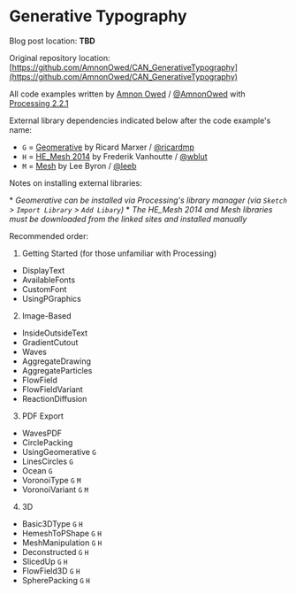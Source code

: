 ﻿Generative Typography
=====================

Blog post location: **TBD**

Original repository location: [https://github.com/AmnonOwed/CAN_GenerativeTypography](https://github.com/AmnonOwed/CAN_GenerativeTypography)

All code examples written by [Amnon Owed](http://vimeo.com/amnon) / [@AmnonOwed](https://twitter.com/AmnonOwed) with [Processing 2.2.1](http://processing.org/download/)

External library dependencies indicated below after the code example's name:

 - `G` = [Geomerative](http://www.ricardmarxer.com/geomerative/) by Ricard Marxer / [@ricardmp](https://twitter.com/ricardmp)
 - `H` = [HE_Mesh 2014](http://hemesh.wblut.com/) by Frederik Vanhoutte / [@wblut](https://twitter.com/wblut)
 - `M` = [Mesh](http://www.leebyron.com/else/mesh/) by Lee Byron / [@leeb](https://twitter.com/leeb)

Notes on installing external libraries:

\* _Geomerative can be installed via Processing's library manager (via `Sketch` > `Import Library` > `Add Libary`)_
\* _The HE_Mesh 2014 and Mesh libraries must be downloaded from the linked sites and installed manually_

Recommended order:

1. Getting Started (for those unfamiliar with Processing)
  * DisplayText
  * AvailableFonts
  * CustomFont
  * UsingPGraphics

2. Image-Based
  * InsideOutsideText
  * GradientCutout
  * Waves
  * AggregateDrawing
  * AggregateParticles
  * FlowField
  * FlowFieldVariant
  * ReactionDiffusion

3. PDF Export
  * WavesPDF
  * CirclePacking
  * UsingGeomerative `G`
  * LinesCircles `G`
  * Ocean `G`
  * VoronoiType `G` `M`
  * VoronoiVariant `G` `M`

4. 3D
  * Basic3DType `G` `H`
  * HemeshToPShape `G` `H`
  * MeshManipulation `G` `H`
  * Deconstructed `G` `H`
  * SlicedUp `G` `H`
  * FlowField3D `G` `H`
  * SpherePacking `G` `H`
